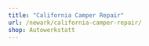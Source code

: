 ```yaml
---
title: "California Camper Repair"
url: /newark/california-camper-repair/
shop: Autowerkstatt
---
```

